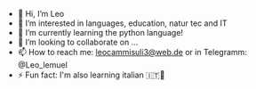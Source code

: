 - 👋 Hi, I’m Leo
- 👀 I’m interested in languages, education, natur tec and IT 
- 🌱 I’m currently learning the python language!
- 💞️ I’m looking to collaborate on ...
- 📫 How to reach me: leocammisuli3@web.de or in Telegramm: @Leo_lemuel
- ⚡ Fun fact: I'm also learning italian 🇮🇹🙈

<!---
LeoLemuel/LeoLemuel is a ✨ special ✨ repository because its `README.md` (this file) appears on your GitHub profile.
You can click the Preview link to take a look at your changes.
--->
